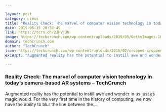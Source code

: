 ```yaml
---

layout: post
category: press
title: "Reality Check: The marvel of computer vision technology in today’s camera-based AR systems"
date: 2019-05-15 20:38:49
link: https://tcrn.ch/2JHVjJN
image: https://techcrunch.com/wp-content/uploads/2019/05/GettyImages-1085532212.jpg?w=600
domain: techcrunch.com
author: "TechCrunch"
icon: https://techcrunch.com/wp-content/uploads/2015/02/cropped-cropped-favicon-gradient.png?w=180
excerpt: "Augmented reality has the potential to instill awe and wonder in us just as magic would. For the very first time in the history of computing, we now have the ability to blur the line between the..."

---
```


### Reality Check: The marvel of computer vision technology in today’s camera-based AR systems – TechCrunch

Augmented reality has the potential to instill awe and wonder in us just as magic would. For the very first time in the history of computing, we now have the ability to blur the line between the...